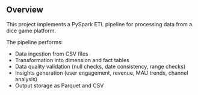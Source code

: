 ## Overview

This project implements a PySpark ETL pipeline for processing data from a dice game platform.

The pipeline performs:
- Data ingestion from CSV files
- Transformation into dimension and fact tables
- Data quality validation (null checks, date consistency, range checks)
- Insights generation (user engagement, revenue, MAU trends, channel analysis)
- Output storage as Parquet and CSV
